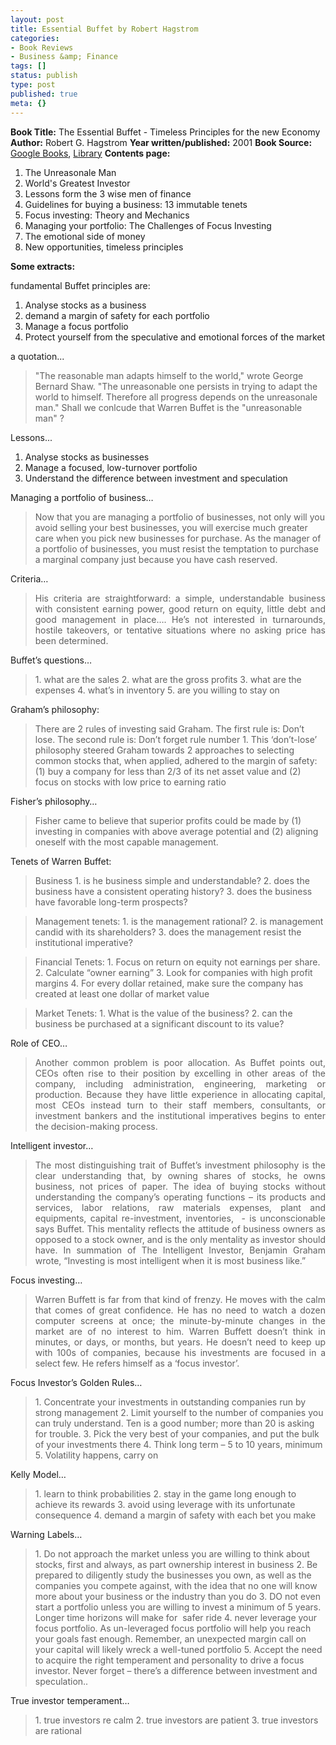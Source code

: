 ```yaml
---
layout: post
title: Essential Buffet by Robert Hagstrom
categories:
- Book Reviews
- Business &amp; Finance
tags: []
status: publish
type: post
published: true
meta: {}
---
```

<strong>Book Title:</strong> The Essential Buffet - Timeless Principles for the new Economy
<strong>Author:</strong> Robert G. Hagstrom
<strong>Year written/published:</strong> 2001
<strong>Book Source:</strong> <a href="http://books.google.com/books?id=pZ6W_wgW2ZIC&amp;pg=PA229&amp;dq=Essential+Buffet&amp;as_brr=0&amp;sig=68URtrcGEMEACqS7Rf9W6kzHESc">Google Books</a>, <a href="http://vistaweb.nlb.gov.sg/cgi-bin/cw_cgi?fullRecord+30241+3002+10217390+1+0">Library</a>
<strong>Contents page:</strong>
<ol>
	<li>The Unreasonale Man</li>
	<li>World's Greatest Investor</li>
	<li>Lessons form the 3 wise men of finance</li>
	<li>Guidelines for buying a business: 13 immutable tenets</li>
	<li>Focus investing: Theory and Mechanics</li>
	<li>Managing your portfolio: The Challenges of Focus Investing</li>
	<li>The emotional side of money</li>
	<li>New opportunities, timeless principles</li>
</ol>
<strong>Some extracts:</strong>

fundamental Buffet principles are:
<ol>
	<li>Analyse stocks as a business</li>
	<li>demand a margin of safety for each portfolio</li>
	<li>Manage a focus portfolio</li>
	<li>Protect yourself from the speculative and emotional forces of the market</li>
</ol>
a quotation...
<blockquote>"The reasonable man adapts himself to the world," wrote George Bernard Shaw. "The unreasonable one persists in trying to adapt the world to himself. Therefore all progress depends on the unreasonale man." Shall we conlcude that Warren Buffet is the "unreasonable man" ?</blockquote>
Lessons...
<ol>
	<li>Analyse stocks as businesses</li>
	<li>Manage a focused, low-turnover portfolio</li>
	<li>Understand the difference between investment and speculation</li>
</ol>
Managing a portfolio of business…
<blockquote>Now that you are managing a portfolio of businesses, not only will you avoid selling your best businesses, you will exercise much greater care when you pick new businesses for purchase. As the manager of a portfolio of businesses, you must resist the temptation to purchase a marginal company just because you have cash reserved.</blockquote>
Criteria…
<blockquote>
<p align="justify">His criteria are straightforward: a simple, understandable business with consistent earning power, good return on equity, little debt and good management in place…. He’s not interested in turnarounds, hostile takeovers, or tentative situations where no asking price has been determined.</p>
</blockquote>
Buffet’s questions…
<blockquote>1. what are the sales
2. what are the gross profits
3. what are the expenses
4. what’s in inventory
5. are you willing to stay on</blockquote>
Graham’s philosophy:
<blockquote>There are 2 rules of investing said Graham. The first rule is: Don’t lose. The second rule is: Don’t forget rule number 1. This ‘don’t-lose’ philosophy steered Graham towards 2 approaches to selecting common stocks that, when applied, adhered to the margin of safety: (1) buy a company for less than 2/3 of its net asset value and (2) focus on stocks with low price to earning ratio</blockquote>
Fisher’s philosophy…
<blockquote>Fisher came to believe that superior profits could be made by
(1) investing in companies with above average potential and
(2) aligning oneself with the most capable management.</blockquote>
Tenets of Warren Buffet:
<blockquote>Business
1. is he business simple and understandable?
2. does the business have a consistent operating history?
3. does the business have favorable long-term prospects?</blockquote>
<blockquote>Management tenets:
1. is the management rational?
2. is management candid with its shareholders?
3. does the management resist the institutional imperative?</blockquote>
<blockquote>Financial Tenets:
1. Focus on return on equity not earnings per share.
2. Calculate “owner earning”
3. Look for companies with high profit margins
4. For every dollar retained, make sure the company has created at least one dollar of market value</blockquote>
<blockquote>Market Tenets:
1. What is the value of the business?
2. can the business be purchased at a significant discount to its value?</blockquote>
Role of CEO…
<blockquote>
<p align="justify">Another common problem is poor allocation. As Buffet points out, CEOs often rise to their position by excelling in other areas of the company, including administration, engineering, marketing or production. Because they have little experience in allocating capital, most CEOs instead turn to their staff members, consultants, or investment bankers and the institutional imperatives begins to enter the decision-making process.</p>
</blockquote>
Intelligent investor…
<blockquote>
<p align="justify">The most distinguishing trait of Buffet’s investment philosophy is the clear understanding that, by owning shares of stocks, he owns business, not prices of paper. The idea of buying stocks without understanding the company’s operating functions – its products and services, labor relations, raw materials expenses, plant and equipments, capital re-investment, inventories,  - is unconscionable says Buffet. This mentality reflects the attitude of business owners as opposed to a stock owner, and is the only mentality as investor should have. In summation of The Intelligent Investor, Benjamin Graham wrote, “Investing is most intelligent when it is most business like.”</p>
</blockquote>
Focus investing…
<blockquote>
<p align="justify">Warren Buffett is far from that kind of frenzy. He moves with the calm that comes of great confidence. He has no need to watch a dozen computer screens at once; the minute-by-minute changes in the market are of no interest to him. Warren Buffett doesn’t think in minutes, or days, or months, but years. He doesn’t need to keep up with 100s of companies, because his investments are focused in a select few. He refers himself as a ‘focus investor’.</p>
</blockquote>
Focus Investor’s Golden Rules…
<blockquote>1. Concentrate your investments in outstanding companies run by strong management
2. Limit yourself to the number of companies you can truly understand. Ten is a good number; more than 20 is asking for trouble.
3. Pick the very best of your companies, and put the bulk of your investments there
4. Think long term – 5 to 10 years, minimum
5. Volatility happens, carry on</blockquote>
Kelly Model…
<blockquote>1. learn to think probabilities
2. stay in the game long enough to achieve its rewards
3. avoid using leverage with its unfortunate consequence
4. demand a margin of safety with each bet you make</blockquote>
Warning Labels…
<blockquote>1. Do not approach the market unless you are willing to think about stocks, first and always, as part ownership interest in business
2. Be prepared to diligently study the businesses you own, as well as the companies you compete against, with the idea that no one will know more about your business or the industry than you do
3. DO not even start a portfolio unless you are willing to invest a minimum of 5 years. Longer time horizons will make for  safer ride
4. never leverage your focus portfolio. As un-leveraged focus portfolio will help you reach your goals fast enough. Remember, an unexpected margin call on your capital will likely wreck a well-tuned portfolio
5. Accept the need to acquire the right temperament and personality to drive a focus investor. Never forget – there’s a difference between investment and speculation..</blockquote>
True investor temperament…
<blockquote>1. true investors re calm
2. true investors are patient
3. true investors are rational</blockquote>

